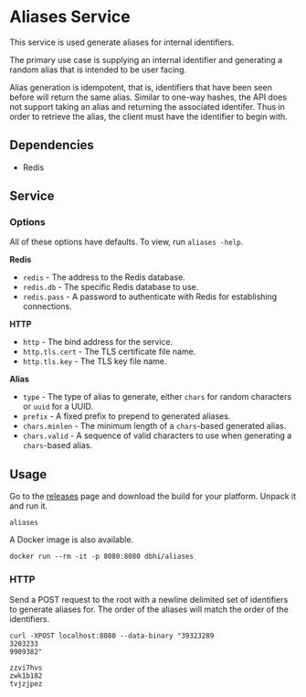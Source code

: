 # Aliases Service

This service is used generate aliases for internal identifiers.

The primary use case is supplying an internal identifier and generating a random alias that is intended to be user facing.

Alias generation is idempotent, that is, identifiers that have been seen before will return the same alias. Similar to one-way hashes, the API does not support taking an alias and returning the associated identifer. Thus in order to retrieve the alias, the client must have the identifier to begin with.

## Dependencies

- Redis

## Service

### Options

All of these options have defaults. To view, run `aliases -help`.

**Redis**
- `redis` - The address to the Redis database.
- `redis.db` - The specific Redis database to use.
- `redis.pass` - A password to authenticate with Redis for establishing connections.

**HTTP**
- `http` - The bind address for the service.
- `http.tls.cert` - The TLS certificate file name.
- `http.tls.key` - The TLS key file name.

**Alias**
- `type` - The type of alias to generate, either `chars` for random characters or `uuid` for a UUID.
- `prefix` - A fixed prefix to prepend to generated aliases.
- `chars.minlen` - The minimum length of a `chars`-based generated alias.
- `chars.valid` - A sequence of valid characters to use when generating a `chars`-based alias.

## Usage

Go to the [releases](https://github.com/chop-dbhi/aliases/releases) page and download the build for your platform. Unpack it and run it.

```
aliases
```

A Docker image is also available.

```
docker run --rm -it -p 8080:8080 dbhi/aliases
```

### HTTP

Send a POST request to the root with a newline delimited set of identifiers to generate aliases for. The order of the aliases will match the order of the identifiers.

```
curl -XPOST localhost:8080 --data-binary "39323289
3203233
9909382"
```

```
zzvi7hvs
zwk1b182
tvjzjpez
```
